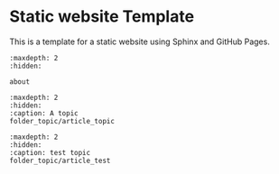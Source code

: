 # Static website Template

This is a template for a static website using Sphinx and GitHub Pages.

```{toctree}
:maxdepth: 2
:hidden:

about
```

```{toctree}
:maxdepth: 2
:hidden:
:caption: A topic
folder_topic/article_topic
```


```{toctree}
:maxdepth: 2
:hidden:
:caption: test topic
folder_topic/article_test
```